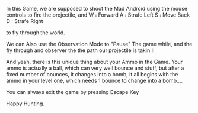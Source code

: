 In this Game, we are supposed to shoot the Mad Android using the mouse controls to fire the projectile, and 
W : Forward
A : Strafe Left
S : Move Back
D : Strafe Right

to fly through the world.


We can Also use the Observation Mode to "Pause" The game while, and the fly through and observer the the path our projectile is takin !!

And yeah, there is this unique thing about your Ammo in the Game. Your ammo is actually a ball, which can very well bounce and stuff, but after a fixed number of bounces, it changes into a bomb, it all begins with the ammo in your level one, which needs 1 bounce to change into a bomb....

You can always exit the game by pressing Escape Key

Happy Hunting.
